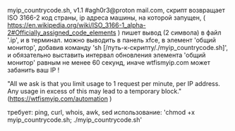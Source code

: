 myip_countrycode.sh, v1.1 #agh0r3@proton mail.com,
скрипт возвращает ISO 3166-2 код страны, ip адреса машины, на которой запущен,
( https://en.wikipedia.org/wiki/ISO_3166-1_alpha-2#Officially_assigned_code_elements )
пишет вывод (2 символа) в файл '.ip', и в терминал. можно выводить в панель xfce, в элемент 'общий монитор',
добавив команду 'sh [/путь-к-скрипту/./myip_countrycode.sh]',
и обязательно выставить интервал обновления элемента 'общий монитор' равным не менее 60 секунд, иначе wtfismyip.com может забанить ваш IP !

"All we ask is that you limit usage to 1 request per minute, per IP address.
Any usage in excess of this may lead to a temporary block."
(https://wtfismyip.com/automation )

требует: ping, curl, whois, awk, sed
использование: 'chmod +x myip_countrycode.sh; ./myip_countrycode.sh'
